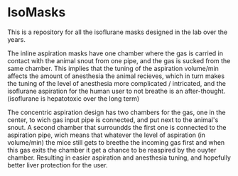 # IsoMasks

This is a repository for all the isoflurane masks designed in the lab over the years.

The inline aspiration masks have one chamber where the gas is carried in contact with the animal snout from one pipe, and the gas is sucked from the same chamber. This implies that the tuning of the aspiration volume/min affects the amount of anesthesia the animal recieves, which in turn makes the tuning of the level of anesthesia more complicated / intricated, and the isoflurane aspiration for the human user to not breathe is an after-thought. (isoflurane is hepatotoxic over the long term)

The concentric aspiration design has two chambers for the gas, one in the center, to wich gas input pipe is connected, and put next to the animal's snout. A second chamber that surroundds the first one is connected to the aspiration pipe, wich means that whatever the level of aspiration (in volume/min) the mice still gets to breethe the incoming gas first and when this gas exits the chamber it get a chance to be reaspired by the ouyter chamber. Resulting in easier aspiration and anesthesia tuning, and hopefully better liver protection for the user.
